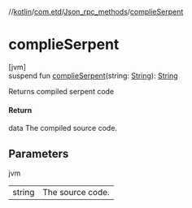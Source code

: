 //[kotlin](../../../index.md)/[com.etd](../index.md)/[Json_rpc_methods](index.md)/[complieSerpent](complie-serpent.md)

# complieSerpent

[jvm]\
suspend fun [complieSerpent](complie-serpent.md)(string: [String](https://kotlinlang.org/api/latest/jvm/stdlib/kotlin/-string/index.html)): [String](https://kotlinlang.org/api/latest/jvm/stdlib/kotlin/-string/index.html)

Returns compiled serpent code

#### Return

data The compiled source code.

## Parameters

jvm

| | |
|---|---|
| string | The source code. |
